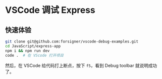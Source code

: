 # VSCode 调试 Express

## 快速体验

``` bash
git clone git@github.com:forsigner/vscode-debug-examples.git
cd JavaScript/express-app
npm i && npm run dev
code .  # 在 VScode 打开项目
```

然后，在 VSCode 给代码打上断点，按下 `f5`，看到 Debug toolbar 就说明成功了。